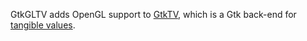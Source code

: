 GtkGLTV adds OpenGL support to [GtkTV](https://github.com/conal/GtkGLTV), which is a Gtk back-end for [tangible values](http://www.haskell.org/haskellwiki/TV).
